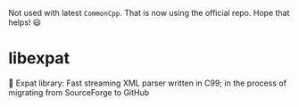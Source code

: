 Not used with latest `CommonCpp`.  That is now using the official repo.  Hope that helps! :smiley:

# libexpat
:herb: Expat library: Fast streaming XML parser written in C99; in the process of migrating from SourceForge to GitHub
